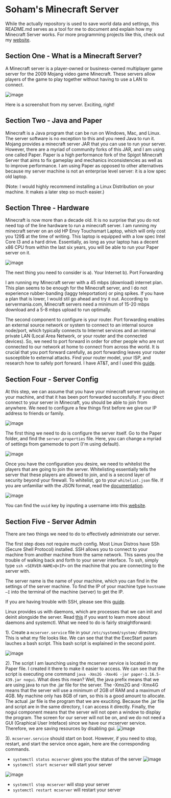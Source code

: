 # Soham's Minecraft Server

While the actually repository is used to save world data and settings, this README.md serves as a tool for me to document and explain how my Minecraft Server works.
For more programming projects like this, check out my [website](https://msoham123.github.io).

## Section One - What is a Minecraft Server?

A Minecraft server is a player-owned or business-owned multiplayer game server for the 2009 Mojang video game Minecraft. These servers allow players of the game to play together without having to use a LAN to connect. 

![image](https://user-images.githubusercontent.com/51520568/114768989-6f7d6280-9d1e-11eb-9303-f42ae296ccab.png)

Here is a screenshot from my server. Exciting, right!

## Section Two - Java and Paper

Minecraft is a Java program that can be run on Windows, Mac, and Linux. The server software is no exception to this and you need Java to run it. Mojang provides a minecraft server JAR that you can use to run your server. However, there are a myriad of community forks of this JAR, and I am using one called Paper. Paper is a high performance fork of the Spigot Minecraft Server that aims to fix gameplay and mechanics inconsistencies as well as to improve performance. I am using Paper as opposed to other alternatives because my server machine is not an enterprise level server: it is a low spec old laptop. 

(Note: I would highly recommend installing a Linux Distribution on your machine. It makes a later step so much easier.)

## Section Three - Hardware

Minecraft is now more than a decade old. It is no surprise that you do not need top of the line hardware to run a minecraft server. I am running my minecraft server on an old HP Envy Touchsmart Laptop, which will only cost you 129$ at the time of writing. This laptop is equipped with a low spec Intel Core I3 and a hard drive. Essentially, as long as your laptop has a decent x86 CPU from within the last six years, you will be able to run your Paper server on it.

![image](https://user-images.githubusercontent.com/51520568/114766157-eb75ab80-9d1a-11eb-8867-835d4571488c.png)

The next thing you need to consider is a). Your Internet b). Port Forwarding

I am running my Minecraft server with a 45 mbps (download) internet plan. This plan seems to be enough for the Minecraft server, and I do not experience rubber-banding (laggy teleportation) or ping spikes. If you have a plan that is lower, I would stil go ahead and try it out. According to servermania.com, Minecraft servers need a minimum of 15-20 mbps download and a 5-8 mbps upload to run optimally. 

The second component to configure is your router. Port forwarding enables an external source network or system to connect to an internal source node/port, which typically connects to Internet services and an internal private LAN (Local Area Network, or your router and the connected devices). So, we need to port forward in order for other people who are not connected to our network at home to connect from across the world. It is crucial that you port forward carefully, as port forwarding leaves your router susceptible to external attacks. Find your router model, your ISP, and research how to safely port forward. I have AT&T, and I used this [guide](https://www.youtube.com/watch?v=aTilhmo1vso).

## Section Four - Server Config

At this step, we can assume that you have your minecraft server running on your machine, and that it has been port forwarded succesfully. If you direct connect to your server in Minecraft, you should be able to join from anywhere. We need to configure a few things first before we give our IP address to friends or family. 

![image](https://user-images.githubusercontent.com/51520568/114766862-ca618a80-9d1b-11eb-9f38-4594550478ac.png)

The first thing we need to do is configure the server itself. Go to the Paper folder, and find the `server.properties` file. Here, you can change a myriad of settings from gamemode to port (I'm using default). 

![image](https://user-images.githubusercontent.com/51520568/114766459-44ddda80-9d1b-11eb-849e-a5017d12bc73.png)

Once you have the configuration you desire, we need to whitelist the players that are going to join the server. Whitelisting essentially tells the server that these players are allowed to join, and is a second layer of security beyond your firewall. To whitelist, go to your `whitelist.json` file. If you are unfamiliar with the JSON format, read the [documentation](https://minecraft.fandom.com/wiki/Whitelist.json).

![image](https://user-images.githubusercontent.com/51520568/114766523-57f0aa80-9d1b-11eb-9e30-4d86312e3eca.png)

You can find the `uuid` key by inputing a username into this [website](https://mcuuid.net/).

## Section Five - Server Admin

There are two things we need to do to effectively administrate our server.

The first step does not require much config. Most Linux Distros have SSh (Secure Shell Protocol) installed. SSH allows you to connect to your machine from another machine from the same network. This saves you the trouble of walking back and forth to your server interface. To ssh, simply type `ssh <SERVER-NAME>@<IP>` on the machine that you are connecting to the server with. 

The server name is the name of your machine, which you can find in the settings of the server machine. To find the IP of your machine type `hostname –I` into the terminal of the machine (server) to get the IP.

If you are having trouble with SSH, please see this [guide](https://www.howtogeek.com/311287/how-to-connect-to-an-ssh-server-from-windows-macos-or-linux/).

Linux provides us with daemons, which are processes that we can init and deinit alongside the server. Read [this](https://www.digitalocean.com/community/tutorials/how-to-use-systemctl-to-manage-systemd-services-and-units) if you want to learn more about daemons and systemctl. What we need to do is fairly straightforward:

1). Create a `mcserver.service` file in your `/etc/systemd/system/` directory. 
This is what my file looks like. We can see that that the ExecStart param lauches a bash script. This bash script is explained in the second point.

![image](https://user-images.githubusercontent.com/51520568/114764644-0cd59800-9d19-11eb-91ab-213797204dc0.png)

2). The script I am launching using the mcserver service is located in my Paper file. I created it there to make it easier to access. We can see that the script is executing one command `java -Xms2G -Xmx4G -jar paper-1.16.5-439.jar nogui`. What does this mean? Well, the java prefix means that we are using java to run the .jar file for the server. The -Xms2G and -Xmx4G means that the server will use a minimum of 2GB of RAM and a maximum of 4GB. My machine only has 8GB of ram, so this is a good amount to allocate. The actual .jar file is the program that we are exuciting. Because the .jar file and script are in the same directory, I can access it directly. Finally, the nogui component means that the server will not open a window to display the program. The screen for our server will not be on, and we do not need a GUI (Graphical User Inteface) since we have our mcserver service. Therefore, we are saving resources by disabling gui.
![image](https://user-images.githubusercontent.com/51520568/114765116-a13ffa80-9d19-11eb-8f72-2b271872bbfe.png)

3). `mcserver.service` should start on boot. However, if you need to stop, restart, and start the service once again, here are the corresponding commands.
 - `systemctl status mcserver` gives you the status of the server
 ![image](https://user-images.githubusercontent.com/51520568/114766022-bcf7d080-9d1a-11eb-9393-29a3390f72d8.png)
 - `systemctl start mcserver` will start your server

 ![image](https://user-images.githubusercontent.com/51520568/114765930-9fc30200-9d1a-11eb-9eea-f7e927277832.png)
 - `systemctl stop mcserver` will stop your server
 - `systemctl restart mcserver` will restart your server 
 


